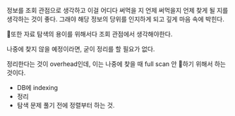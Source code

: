 정보를 조회 관점으로 생각하고 이걸 어디다 써먹을 지 언제 써먹을지 언제 찾게 될 지를 생각하는 것이 좋다. 그래야 해당 정보의 당위를 인지하게 되고 깊게 마음 속에 박힌다.

또한 자료 탐색의 용이를 위해서다 조회 관점에서 생각해야한다. 

나중에 찾지 않을 예정이라면, 굳이 정리를 할 필요가 없다.

정리한다는 것이 overhead인데, 이는 나중에 찾을 때 full scan 안 하기 위해서 하는 것이다.

- DB에 indexing
- 정리
- 탐색 문제 풀기 전에 정렬부터 하는 것.